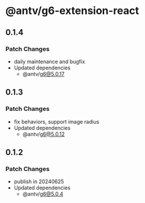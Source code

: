 # @antv/g6-extension-react

## 0.1.4

### Patch Changes

- daily maintenance and bugfix
- Updated dependencies
  - @antv/g6@5.0.17

## 0.1.3

### Patch Changes

- fix behaviors, support image radius
- Updated dependencies
  - @antv/g6@5.0.12

## 0.1.2

### Patch Changes

- publish in 20240625
- Updated dependencies
  - @antv/g6@5.0.4
